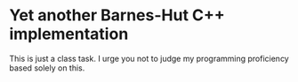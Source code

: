 # Yet another Barnes-Hut C++ implementation

This is just a class task. I urge you not to judge my programming proficiency based solely on this.
